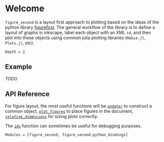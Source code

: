 # Welcome

`figure_second` is a layout first approach to plotting based on the ideas of the python
library [figurefirst](https://flyranch.github.io/figurefirst/). The general workflow of the library
is to define a layout of graphs in inkscape, label each object with an XML `id`, and then plot 
*into* these objects using common julia plotting libraries (`Makie.jl`, `Plots.jl`, etc).

```@contents
Depth = 2
```

## Example

TODO

## API Reference

For figure layout, the most useful functions will be [`updater`](@ref) to construct a common object,
[`plot_figures`](@ref) to place figures in the document, [`relative_dimensions`](@ref) for sizing 
plots correctly. 

The [`ids`](@ref) function can sometimes be useful for debugging purposes.

```@autodocs
Modules = [figure_second, figure_second.python_bindings]
```
